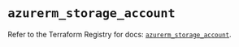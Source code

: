 # `azurerm_storage_account`

Refer to the Terraform Registry for docs: [`azurerm_storage_account`](https://registry.terraform.io/providers/hashicorp/azurerm/4.38.0/docs/resources/storage_account).
